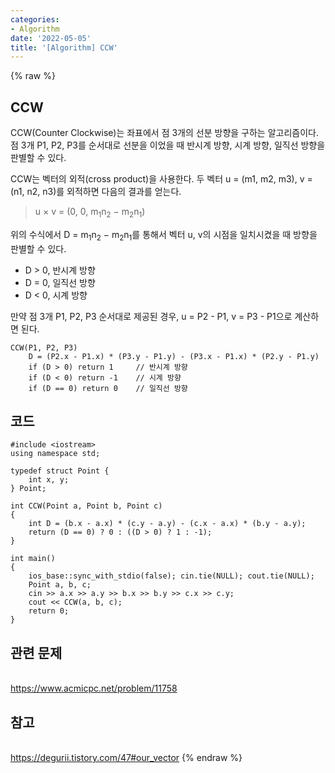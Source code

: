 ```yaml
---
categories:
- Algorithm
date: '2022-05-05'
title: '[Algorithm] CCW'
---
```


{% raw %}
## CCW
CCW(Counter Clockwise)는 좌표에서 점 3개의 선분 방향을 구하는 알고리즘이다. 점 3개 P1, P2, P3를 순서대로 선분을 이었을 때 반시계 방향, 시계 방향, 일직선 방향을 판별할 수 있다.

CCW는 벡터의 외적(cross product)을 사용한다. 두 벡터 u = (m1, m2, m3), v = (n1, n2, n3)를 외적하면 다음의 결과를 얻는다.
> u × v = (0, 0, m<sub>1</sub>n<sub>2</sub> − m<sub>2</sub>n<sub>1</sub>)<br>

위의 수식에서 D = m<sub>1</sub>n<sub>2</sub> − m<sub>2</sub>n<sub>1</sub>를 통해서 벡터 u, v의 시점을 일치시켰을 때 방향을 판별할 수 있다.
- D > 0, 반시계 방향
- D = 0, 일직선 방향
- D < 0, 시계 방향

만약 점 3개 P1, P2, P3 순서대로 제공된 경우, u = P2 - P1, v = P3 - P1으로 계산하면 된다.
```
CCW(P1, P2, P3)
	D = (P2.x - P1.x) * (P3.y - P1.y) - (P3.x - P1.x) * (P2.y - P1.y)
	if (D > 0) return 1		// 반시계 방향
	if (D < 0) return -1	// 시계 방향
	if (D == 0) return 0	// 일직선 방향
```

## 코드
```
#include <iostream>
using namespace std;

typedef struct Point {
	int x, y;
} Point;

int CCW(Point a, Point b, Point c)
{
	int D = (b.x - a.x) * (c.y - a.y) - (c.x - a.x) * (b.y - a.y);
	return (D == 0) ? 0 : ((D > 0) ? 1 : -1);
}

int main()
{
	ios_base::sync_with_stdio(false); cin.tie(NULL); cout.tie(NULL);
	Point a, b, c;
	cin >> a.x >> a.y >> b.x >> b.y >> c.x >> c.y;
	cout << CCW(a, b, c);
	return 0;
}
```

## 관련 문제
<br>https://www.acmicpc.net/problem/11758

## 참고
<br>https://degurii.tistory.com/47#our_vector
{% endraw %}